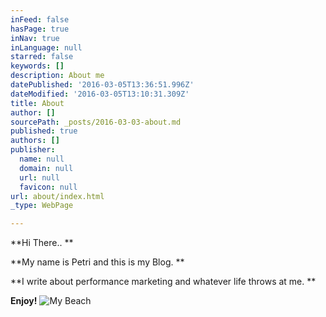 ```yaml
---
inFeed: false
hasPage: true
inNav: true
inLanguage: null
starred: false
keywords: []
description: About me
datePublished: '2016-03-05T13:36:51.996Z'
dateModified: '2016-03-05T13:10:31.309Z'
title: About
author: []
sourcePath: _posts/2016-03-03-about.md
published: true
authors: []
publisher:
  name: null
  domain: null
  url: null
  favicon: null
url: about/index.html
_type: WebPage

---
```

**Hi There.. **

**My name is Petri and this is my Blog. **

**I write about performance marketing and whatever life throws at me. **

**Enjoy!**
![My Beach](https://the-grid-user-content.s3-us-west-2.amazonaws.com/ab604db1-355b-43ae-9707-f4d554da18f4.JPG)